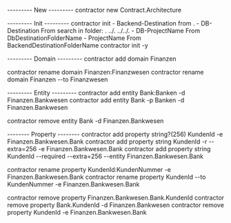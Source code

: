 --------- New ---------
contractor new Contract.Architecture


--------- Init ---------
contractor init
    - Backend-Destination from .
    - DB-Destination From search in folder: .        ../.      ../../.
    - DB-ProjectName From DbDestinationFolderName
    - ProjectName From BackendDestinationFolderName
contractor init -y


--------- Domain ---------
contractor add domain Finanzen

contractor rename domain Finanzen:Finanzwesen
contractor rename domain Finanzen --to Finanzwesen


--------- Entity ---------
contractor add entity Bank:Banken -d Finanzen.Bankwesen
contractor add entity Bank -p Banken -d Finanzen.Bankwesen

contractor remove entity Bank -d Finanzen.Bankwesen


-------- Property --------
contractor add property string?(256) KundenId -e Finanzen.Bankwesen.Bank
contractor add property string KundenId -r --extra=256 -e Finanzen.Bankwesen.Bank
contractor add property string KundenId --required --extra=256 --entity Finanzen.Bankwesen.Bank

contractor rename property KundenId:KundenNummer -e Finanzen.Bankwesen.Bank
contractor rename property KundenId --to KundenNummer -e Finanzen.Bankwesen.Bank

contractor remove property Finanzen.Bankwesen.Bank.KundenId 
contractor remove property Bank.KundenId -d Finanzen.Bankwesen
contractor remove property KundenId -e Finanzen.Bankwesen.Bank

